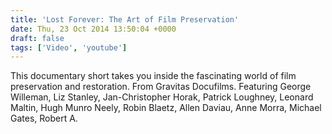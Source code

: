 ```yaml
---
title: 'Lost Forever: The Art of Film Preservation'
date: Thu, 23 Oct 2014 13:50:04 +0000
draft: false
tags: ['Video', 'youtube']
---
```


This documentary short takes you inside the fascinating world of film preservation and restoration. From Gravitas Docufilms. Featuring George Willeman, Liz Stanley, Jan-Christopher Horak, Patrick Loughney, Leonard Maltin, Hugh Munro Neely, Robin Blaetz, Allen Daviau, Anne Morra, Michael Gates, Robert A.